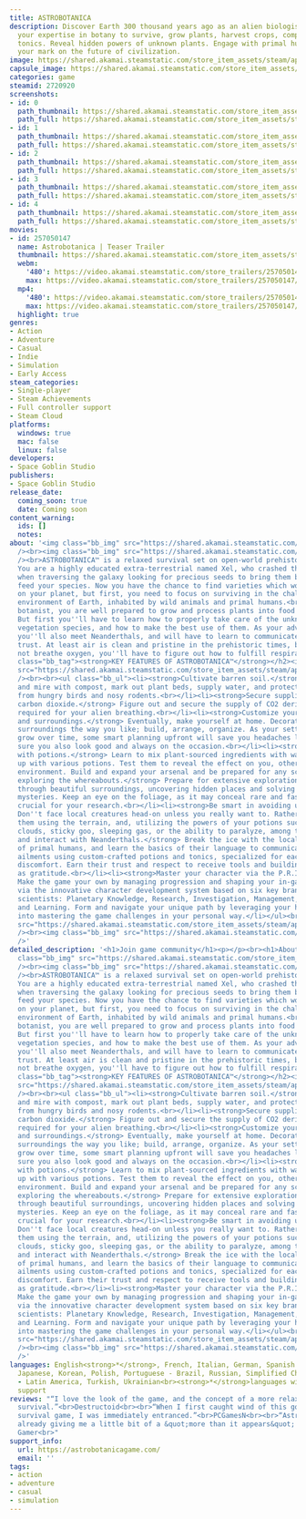 ```yaml
---
title: ASTROBOTANICA
description: Discover Earth 300 thousand years ago as an alien biologist. Utilize
  your expertise in botany to survive, grow plants, harvest crops, compose and brew
  tonics. Reveal hidden powers of unknown plants. Engage with primal humans, leaving
  your mark on the future of civilization.
image: https://shared.akamai.steamstatic.com/store_item_assets/steam/apps/2720920/header.jpg?t=1732438425
capsule_image: https://shared.akamai.steamstatic.com/store_item_assets/steam/apps/2720920/e3e3c7fedd078645123da8b3458553a4226e8db5/capsule_231x87.jpg?t=1732438425
categories: game
steamid: 2720920
screenshots:
- id: 0
  path_thumbnail: https://shared.akamai.steamstatic.com/store_item_assets/steam/apps/2720920/ss_7d86a88cef129d11b41f47a22be1ea422fef732a.600x338.jpg?t=1732438425
  path_full: https://shared.akamai.steamstatic.com/store_item_assets/steam/apps/2720920/ss_7d86a88cef129d11b41f47a22be1ea422fef732a.1920x1080.jpg?t=1732438425
- id: 1
  path_thumbnail: https://shared.akamai.steamstatic.com/store_item_assets/steam/apps/2720920/ss_c9b4da1dd6373a7e2bc15eff1191fd05ebb8ed9c.600x338.jpg?t=1732438425
  path_full: https://shared.akamai.steamstatic.com/store_item_assets/steam/apps/2720920/ss_c9b4da1dd6373a7e2bc15eff1191fd05ebb8ed9c.1920x1080.jpg?t=1732438425
- id: 2
  path_thumbnail: https://shared.akamai.steamstatic.com/store_item_assets/steam/apps/2720920/ss_dd8017f882d4c3d332dcac979e87e557224ca54d.600x338.jpg?t=1732438425
  path_full: https://shared.akamai.steamstatic.com/store_item_assets/steam/apps/2720920/ss_dd8017f882d4c3d332dcac979e87e557224ca54d.1920x1080.jpg?t=1732438425
- id: 3
  path_thumbnail: https://shared.akamai.steamstatic.com/store_item_assets/steam/apps/2720920/ss_92ae1c56f0f9750dbbae9c22cf45d0013fe729ee.600x338.jpg?t=1732438425
  path_full: https://shared.akamai.steamstatic.com/store_item_assets/steam/apps/2720920/ss_92ae1c56f0f9750dbbae9c22cf45d0013fe729ee.1920x1080.jpg?t=1732438425
- id: 4
  path_thumbnail: https://shared.akamai.steamstatic.com/store_item_assets/steam/apps/2720920/ss_bba2c42e904b4cd87905f070aac30ab141054e4e.600x338.jpg?t=1732438425
  path_full: https://shared.akamai.steamstatic.com/store_item_assets/steam/apps/2720920/ss_bba2c42e904b4cd87905f070aac30ab141054e4e.1920x1080.jpg?t=1732438425
movies:
- id: 257050147
  name: Astrobotanica | Teaser Trailer
  thumbnail: https://shared.akamai.steamstatic.com/store_item_assets/steam/apps/257050147/movie.293x165.jpg?t=1725131727
  webm:
    '480': https://video.akamai.steamstatic.com/store_trailers/257050147/movie480_vp9.webm?t=1725131727
    max: https://video.akamai.steamstatic.com/store_trailers/257050147/movie_max_vp9.webm?t=1725131727
  mp4:
    '480': https://video.akamai.steamstatic.com/store_trailers/257050147/movie480.mp4?t=1725131727
    max: https://video.akamai.steamstatic.com/store_trailers/257050147/movie_max.mp4?t=1725131727
  highlight: true
genres:
- Action
- Adventure
- Casual
- Indie
- Simulation
- Early Access
steam_categories:
- Single-player
- Steam Achievements
- Full controller support
- Steam Cloud
platforms:
  windows: true
  mac: false
  linux: false
developers:
- Space Goblin Studio
publishers:
- Space Goblin Studio
release_date:
  coming_soon: true
  date: Coming soon
content_warning:
  ids: []
  notes:
about: '<img class="bb_img" src="https://shared.akamai.steamstatic.com/store_item_assets/steam/apps/2720920/extras/bar_b.png?t=1732438425"
  /><br><img class="bb_img" src="https://shared.akamai.steamstatic.com/store_item_assets/steam/apps/2720920/extras/human_wave.gif?t=1732438425"
  /><br>ASTROBOTANICA™ is a relaxed survival set on open-world prehistoric Earth.
  You are a highly educated extra-terrestrial named Xel, who crashed the spaceship
  when traversing the galaxy looking for precious seeds to bring them back home and
  feed your species. Now you have the chance to find varieties which would thrive
  on your planet, but first, you need to focus on surviving in the challenging Pleistocene
  environment of Earth, inhabited by wild animals and primal humans.<br><br>As alien
  botanist, you are well prepared to grow and process plants into food and medicine.
  But first you''ll have to learn how to properly take care of the unknown Earthly
  vegetation species, and how to make the best use of them. As your adventure unfolds,
  you''ll also meet Neanderthals, and will have to learn to communicate to earn their
  trust. At least air is clean and pristine in the prehistoric times, but as you do
  not breathe oxygen, you''ll have to figure out how to fulfill respiratory needs.<h2
  class="bb_tag"><strong>KEY FEATURES OF ASTROBOTANICA™</strong></h2><img class="bb_img"
  src="https://shared.akamai.steamstatic.com/store_item_assets/steam/apps/2720920/extras/growing_opt1.gif?t=1732438425"
  /><br><br><ul class="bb_ul"><li><strong>Cultivate barren soil.</strong> Mix muck
  and mire with compost, mark out plant beds, supply water, and protect your breeding
  from hungry birds and nosy rodents.<br></li><li><strong>Secure supplies of crucial
  carbon dioxide.</strong> Figure out and secure the supply of CO2 derived from plants,
  required for your alien breathing.<br></li><li><strong>Customize your character
  and surroundings.</strong> Eventually, make yourself at home. Decorate the nearest
  surroundings the way you like; build, arrange, organize. As your settlement will
  grow over time, some smart planning upfront will save you headaches later. Make
  sure you also look good and always on the occasion.<br></li><li><strong>Experiment
  with potions.</strong> Learn to mix plant-sourced ingredients with water to come
  up with various potions. Test them to reveal the effect on you, others, and the
  environment. Build and expand your arsenal and be prepared for any scenario.<br></li><li><strong>Enjoy
  exploring the whereabouts.</strong> Prepare for extensive exploration as you wander
  through beautiful surroundings, uncovering hidden places and solving intriguing
  mysteries. Keep an eye on the foliage, as it may conceal rare and fascinating plants
  crucial for your research.<br></li><li><strong>Be smart in avoiding unfriendly animals.</strong>
  Don''t face local creatures head-on unless you really want to. Rather, outsmart
  them using the terrain, and, utilizing the powers of your potions such as cloaking
  clouds, sticky goo, sleeping gas, or the ability to paralyze, among tens of others.<br></li><li><strong>Meet
  and interact with Neanderthals.</strong> Break the ice with the local population
  of primal humans, and learn the basics of their language to communicate. Heal their
  ailments using custom-crafted potions and tonics, specialized for each disease or
  discomfort. Earn their trust and respect to receive tools and building materials
  as gratitude.<br></li><li><strong>Master your character via the P.R.I.M.A.L. system.</strong>
  Make the game your own by managing progression and shaping your in-game personality
  via the innovative character development system based on six key branches for alien
  scientists: Planetary Knowledge, Research, Investigation, Management, Adaptation
  and Learning. Form and navigate your unique path by leveraging your habits and obsessions
  into mastering the game challenges in your personal way.</li></ul><br><img class="bb_img"
  src="https://shared.akamai.steamstatic.com/store_item_assets/steam/apps/2720920/extras/primal.gif?t=1732438425"
  /><br><img class="bb_img" src="https://shared.akamai.steamstatic.com/store_item_assets/steam/apps/2720920/extras/bar.png?t=1732438425"
  />'
detailed_description: '<h1>Join game community</h1><p></p><br><h1>About the Game</h1><img
  class="bb_img" src="https://shared.akamai.steamstatic.com/store_item_assets/steam/apps/2720920/extras/bar_b.png?t=1732438425"
  /><br><img class="bb_img" src="https://shared.akamai.steamstatic.com/store_item_assets/steam/apps/2720920/extras/human_wave.gif?t=1732438425"
  /><br>ASTROBOTANICA™ is a relaxed survival set on open-world prehistoric Earth.
  You are a highly educated extra-terrestrial named Xel, who crashed the spaceship
  when traversing the galaxy looking for precious seeds to bring them back home and
  feed your species. Now you have the chance to find varieties which would thrive
  on your planet, but first, you need to focus on surviving in the challenging Pleistocene
  environment of Earth, inhabited by wild animals and primal humans.<br><br>As alien
  botanist, you are well prepared to grow and process plants into food and medicine.
  But first you''ll have to learn how to properly take care of the unknown Earthly
  vegetation species, and how to make the best use of them. As your adventure unfolds,
  you''ll also meet Neanderthals, and will have to learn to communicate to earn their
  trust. At least air is clean and pristine in the prehistoric times, but as you do
  not breathe oxygen, you''ll have to figure out how to fulfill respiratory needs.<h2
  class="bb_tag"><strong>KEY FEATURES OF ASTROBOTANICA™</strong></h2><img class="bb_img"
  src="https://shared.akamai.steamstatic.com/store_item_assets/steam/apps/2720920/extras/growing_opt1.gif?t=1732438425"
  /><br><br><ul class="bb_ul"><li><strong>Cultivate barren soil.</strong> Mix muck
  and mire with compost, mark out plant beds, supply water, and protect your breeding
  from hungry birds and nosy rodents.<br></li><li><strong>Secure supplies of crucial
  carbon dioxide.</strong> Figure out and secure the supply of CO2 derived from plants,
  required for your alien breathing.<br></li><li><strong>Customize your character
  and surroundings.</strong> Eventually, make yourself at home. Decorate the nearest
  surroundings the way you like; build, arrange, organize. As your settlement will
  grow over time, some smart planning upfront will save you headaches later. Make
  sure you also look good and always on the occasion.<br></li><li><strong>Experiment
  with potions.</strong> Learn to mix plant-sourced ingredients with water to come
  up with various potions. Test them to reveal the effect on you, others, and the
  environment. Build and expand your arsenal and be prepared for any scenario.<br></li><li><strong>Enjoy
  exploring the whereabouts.</strong> Prepare for extensive exploration as you wander
  through beautiful surroundings, uncovering hidden places and solving intriguing
  mysteries. Keep an eye on the foliage, as it may conceal rare and fascinating plants
  crucial for your research.<br></li><li><strong>Be smart in avoiding unfriendly animals.</strong>
  Don''t face local creatures head-on unless you really want to. Rather, outsmart
  them using the terrain, and, utilizing the powers of your potions such as cloaking
  clouds, sticky goo, sleeping gas, or the ability to paralyze, among tens of others.<br></li><li><strong>Meet
  and interact with Neanderthals.</strong> Break the ice with the local population
  of primal humans, and learn the basics of their language to communicate. Heal their
  ailments using custom-crafted potions and tonics, specialized for each disease or
  discomfort. Earn their trust and respect to receive tools and building materials
  as gratitude.<br></li><li><strong>Master your character via the P.R.I.M.A.L. system.</strong>
  Make the game your own by managing progression and shaping your in-game personality
  via the innovative character development system based on six key branches for alien
  scientists: Planetary Knowledge, Research, Investigation, Management, Adaptation
  and Learning. Form and navigate your unique path by leveraging your habits and obsessions
  into mastering the game challenges in your personal way.</li></ul><br><img class="bb_img"
  src="https://shared.akamai.steamstatic.com/store_item_assets/steam/apps/2720920/extras/primal.gif?t=1732438425"
  /><br><img class="bb_img" src="https://shared.akamai.steamstatic.com/store_item_assets/steam/apps/2720920/extras/bar.png?t=1732438425"
  />'
languages: English<strong>*</strong>, French, Italian, German, Spanish - Spain, Czech,
  Japanese, Korean, Polish, Portuguese - Brazil, Russian, Simplified Chinese, Spanish
  - Latin America, Turkish, Ukrainian<br><strong>*</strong>languages with full audio
  support
reviews: "“I love the look of the game, and the concept of a more relaxed open-world
  survival.”<br>Destructoid<br><br>“When I first caught wind of this gorgeous new
  survival game, I was immediately entranced.”<br>PCGamesN<br><br>“Astrobotanica is
  already giving me a little bit of a &quot;more than it appears&quot; vibe.”<br>PC
  Gamer<br>"
support_info:
  url: https://astrobotanicagame.com/
  email: ''
tags:
- action
- adventure
- casual
- simulation
---
```

